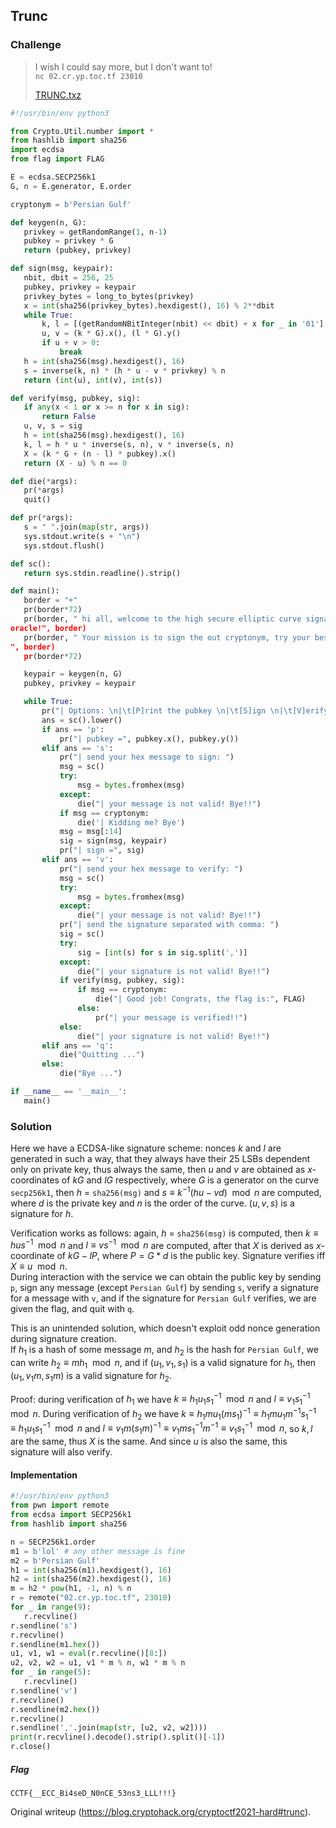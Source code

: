 ## Trunc

### Challenge  
> I wish I could say more, but I don't want to!  
> `nc 02.cr.yp.toc.tf 23010`  
>
> [TRUNC.txz](https://cr.yp.toc.tf/tasks/TRUNC_dd1e2d91b790125fdfc7596f0076fa476446d2fb.txz)

```python  
#!/usr/bin/env python3

from Crypto.Util.number import *  
from hashlib import sha256  
import ecdsa  
from flag import FLAG

E = ecdsa.SECP256k1  
G, n = E.generator, E.order

cryptonym = b'Persian Gulf'

def keygen(n, G):  
   privkey = getRandomRange(1, n-1)  
   pubkey = privkey * G  
   return (pubkey, privkey)

def sign(msg, keypair):  
   nbit, dbit = 256, 25  
   pubkey, privkey = keypair  
   privkey_bytes = long_to_bytes(privkey)  
   x = int(sha256(privkey_bytes).hexdigest(), 16) % 2**dbit  
   while True:  
       k, l = [(getRandomNBitInteger(nbit) << dbit) + x for _ in '01']  
       u, v = (k * G).x(), (l * G).y()  
       if u + v > 0:  
           break  
   h = int(sha256(msg).hexdigest(), 16)  
   s = inverse(k, n) * (h * u - v * privkey) % n  
   return (int(u), int(v), int(s))

def verify(msg, pubkey, sig):  
   if any(x < 1 or x >= n for x in sig):  
       return False  
   u, v, s = sig  
   h = int(sha256(msg).hexdigest(), 16)  
   k, l = h * u * inverse(s, n), v * inverse(s, n)  
   X = (k * G + (n - l) * pubkey).x()  
   return (X - u) % n == 0

def die(*args):  
   pr(*args)  
   quit()

def pr(*args):  
   s = " ".join(map(str, args))  
   sys.stdout.write(s + "\n")  
   sys.stdout.flush()

def sc():  
   return sys.stdin.readline().strip()

def main():  
   border = "+"  
   pr(border*72)  
   pr(border, " hi all, welcome to the high secure elliptic curve signature
oracle!", border)  
   pr(border, " Your mission is to sign the out cryptonym, try your best :)
", border)  
   pr(border*72)

   keypair = keygen(n, G)  
   pubkey, privkey = keypair

   while True:  
       pr("| Options: \n|\t[P]rint the pubkey \n|\t[S]ign \n|\t[V]erify \n|\t[Q]uit")  
       ans = sc().lower()  
       if ans == 'p':  
           pr("| pubkey =", pubkey.x(), pubkey.y())  
       elif ans == 's':  
           pr("| send your hex message to sign: ")  
           msg = sc()  
           try:  
               msg = bytes.fromhex(msg)  
           except:  
               die("| your message is not valid! Bye!!")  
           if msg == cryptonym:  
               die('| Kidding me? Bye')  
           msg = msg[:14]  
           sig = sign(msg, keypair)  
           pr("| sign =", sig)  
       elif ans == 'v':  
           pr("| send your hex message to verify: ")  
           msg = sc()  
           try:  
               msg = bytes.fromhex(msg)  
           except:  
               die("| your message is not valid! Bye!!")  
           pr("| send the signature separated with comma: ")  
           sig = sc()  
           try:  
               sig = [int(s) for s in sig.split(',')]  
           except:  
               die("| your signature is not valid! Bye!!")  
           if verify(msg, pubkey, sig):  
               if msg == cryptonym:  
                   die("| Good job! Congrats, the flag is:", FLAG)  
               else:  
                   pr("| your message is verified!!")  
           else:  
               die("| your signature is not valid! Bye!!")  
       elif ans == 'q':  
           die("Quitting ...")  
       else:  
           die("Bye ...")

if __name__ == '__main__':  
   main()  
```

### Solution  
Here we have a ECDSA-like signature scheme: nonces $k$ and $l$ are generated
in such a way, that they always have their 25 LSBs dependent only on private
key, thus always the same, then $u$ and $v$ are obtained as $x$-coordinates of
$kG$ and $lG$ respectively, where $G$ is a generator on the curve `secp256k1`,
then $h$ = `sha256(msg)` and $s \equiv k^{-1}(hu - vd) \mod n$ are computed,
where $d$ is the private key and $n$ is the order of the curve. $(u, v, s)$ is
a signature for $h$.

Verification works as follows: again, $h$ = `sha256(msg)` is computed, then $k
\equiv hus^{-1} \mod n$ and $l \equiv vs^{-1} \mod n$ are computed, after that
$X$ is derived as $x$-coordinate of $kG - lP$, where $P = G * d$ is the public
key. Signature verifies iff $X \equiv u \mod n$.  
During interaction with the service we can obtain the public key by sending
`p`, sign any message (except `Persian Gulf`) by sending `s`, verify a
signature for a message with `v`, and if the signature for `Persian Gulf`
verifies, we are given the flag, and quit with `q`.

This is an unintended solution, which doesn't exploit odd nonce generation
during signature creation.  
If $h_1$ is a hash of some message $m$, and $h_2$ is the hash for `Persian
Gulf`, we can write $h_2 \equiv m h_1 \mod n$, and if $(u_1, v_1, s_1)$ is a
valid signature for $h_1$, then $(u_1, v_1m, s_1m)$ is a valid signature for
$h_2$.

Proof: during verification of $h_1$ we have $k \equiv h_1u_1s_1^{-1} \mod n$
and $l \equiv v_1s_1^{-1} \mod n$. During verification of $h_2$ we have $k
\equiv h_1mu_1(ms_1)^{-1} \equiv h_1mu_1m^{-1}s_1^{-1} \equiv
h_1u_1s_1^{-1}\mod n$ and $l \equiv v_1m(s_1m)^{-1} \equiv v_1ms_1^{-1}m^{-1}
\equiv v_1s_1^{-1}\mod n$, so $k, l$ are the same, thus $X$ is the same. And
since $u$ is also the same, this signature will also verify.

#### Implementation

```python  
#!/usr/bin/env python3  
from pwn import remote  
from ecdsa import SECP256k1  
from hashlib import sha256

n = SECP256k1.order  
m1 = b'lol' # any other message is fine  
m2 = b'Persian Gulf'  
h1 = int(sha256(m1).hexdigest(), 16)  
h2 = int(sha256(m2).hexdigest(), 16)  
m = h2 * pow(h1, -1, n) % n  
r = remote("02.cr.yp.toc.tf", 23010)  
for _ in range(9):  
   r.recvline()  
r.sendline('s')  
r.recvline()  
r.sendline(m1.hex())  
u1, v1, w1 = eval(r.recvline()[8:])  
u2, v2, w2 = u1, v1 * m % n, w1 * m % n  
for _ in range(5):  
   r.recvline()  
r.sendline('v')  
r.recvline()  
r.sendline(m2.hex())  
r.recvline()  
r.sendline(','.join(map(str, [u2, v2, w2])))  
print(r.recvline().decode().strip().split()[-1])  
r.close()  
```  
##### Flag

`CCTF{__ECC_Bi4seD_N0nCE_53ns3_LLL!!!}`

Original writeup (https://blog.cryptohack.org/cryptoctf2021-hard#trunc).